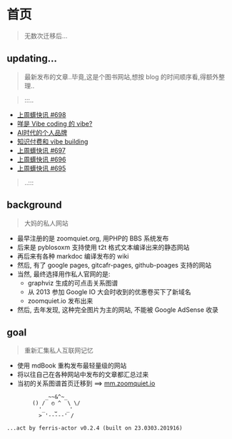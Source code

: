 # 首页
> 无数次迁移后...



## updating...
> 最新发布的文章..毕竟,这是个图书网站,想按 blog 的时间顺序看,得额外整理..

> :::..


+ <a href='Weekly/25/20250910-698/'>上周蠎快讯 #698</a>
+ <a href='MurMur/25/20250905-vibe101coding/'>咩是 Vibe coding 的 vibe?</a>
+ <a href='IMHO/FLOSS/20250904-aiage-person-band/'>AI时代的个人品牌</a>
+ <a href='MurMur/25/20250903-vibe-anything/'>知识付费和 vibe building</a>
+ <a href='Weekly/25/20250903-697/'>上周蠎快讯 #697</a>
+ <a href='Weekly/25/20250827-696/'>上周蠎快讯 #696</a>
+ <a href='Weekly/25/20250820-695/'>上周蠎快讯 #695</a>

> ..:::


## background
> 大妈的私人网站

- 最早注册的是 zoomquiet.org, 用PHP的 BBS 系统发布
- 后来是 pyblosoxm 支持使用 t2t 格式文本编译出来的静态网站
- 再后来有各种 markdoc 编译发布的 wiki
- 然后, 有了 google pages, gitcafr-pages, github-poages 支持的网站
- 当然, 最终选择用作私人官网的是:
    - graphviz 生成的可点击关系图谱
    - 从 2013 参加 Google IO 大会时收到的优惠卷买下了新域名
    - zoomquiet.io 发布出来
- 然后, 去年发现, 这种完全图片为主的网站, 不能被 Google AdSense 收录

## goal
> 重新汇集私人互联网记忆

- 使用 mdBook 重构发布最轻量级的网站
- 将以往自己在各种网站中发布的文章都汇总过来
- 当初的关系图谱首页迁移到 ==> [mm.zoomquiet.io](https://mm.zoomquiet.io)



```
            _~~&^~_
        () /  ◴ ^  \ \/
          '_   ⎵   _'
          > '-----' /

...act by ferris-actor v0.2.4 (built on 23.0303.201916)
```
